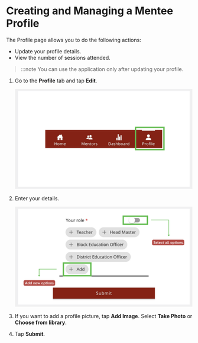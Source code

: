 # Creating and Managing a Mentee Profile

The Profile page allows you to do the following actions:

* Update your profile details.
* View the number of sessions attended.

> :::note 
> You can use the application only after updating your profile. 

1.  Go to the **Profile** tab and tap **Edit**.

    ![](media/profile-homepage.png)

2.  Enter your details.
    
    ![](media/creatingprofile.png)
    
3.  If you want to add a profile picture, tap **Add Image**. Select **Take Photo** or **Choose from library**.

4.  Tap **Submit**.